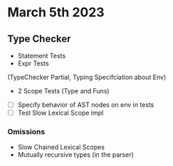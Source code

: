 # March 5th 2023

## Type Checker

- Statement Tests
- Expr Tests

(TypeChecker Partial, Typing Specifciation about Env)

- 2 Scope Tests (Type and Funs)
- [ ] Specify behavior of AST nodes on env in tests
- [ ] Test Slow Lexical Scope impl

### Omissions

- Slow Chained Lexical Scopes
- Mutually recursive types (in the parser)
